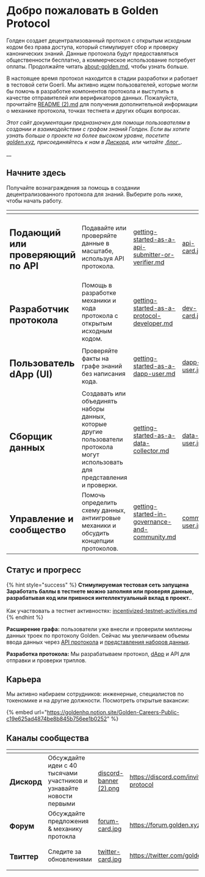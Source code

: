 # Добро пожаловать в Golden Protocol

Голден создает децентрализованный протокол с открытым исходным кодом без права доступа, который стимулирует сбор и проверку канонических знаний. Данные протокола будут предоставляться общественности бесплатно, а коммерческое использование потребует оплаты. Продолжайте читать [about-golden.md](predicates/about-golden.md "mention"), чтобы узнать больше.

В настоящее время протокол находится в стадии разработки и работает в тестовой сети Goerli. Мы активно ищем пользователей, которые могли бы помочь в разработке компонентов протокола и выступить в качестве отправителей или верификаторов данных. Пожалуйста, прочитайте [README (2).md](<README (2).md> "mention") для получения дополнительной информации о механике протокола, точках тестнета и других общих вопросах.  
  
_Этот сайт документации предназначен для помощи пользователям в создании и взаимодействии с графом знаний Голден. Если вы хотите узнать больше о проекте на более высоком уровне, посетите_ [_golden.xyz_](https://golden.xyz)_, присоединяйтесь к нам в_  [_Дискорд_](https://discord.com/invite/golden-protocol)_, или читайте_ [_,блог_](https://golden.com/blog/golden-raises-40m-series-b/)_.

__

## Начните здесь

Получайте вознаграждения за помощь в создании децентрализованного протокола для знаний. Выберите роль ниже, чтобы начать работу. &#x20;

<table data-view="cards"><thead><tr><th></th><th></th><th data-hidden data-card-target data-type="content-ref"></th><th data-hidden data-card-cover data-type="files"></th></tr></thead><tbody><tr><td><h2><strong>Подающий или проверяющий по API</strong></h2></td><td>Подавайте или проверяйте данные в масштабе, используя API протокола.</td><td><a href="getting-started/getting-started-as-a-api-submitter-or-verifier.md">getting-started-as-a-api-submitter-or-verifier.md</a></td><td><a href=".gitbook/assets/api-card.jpg">api-card.jpg</a></td></tr><tr><td><h2>Разработчик протокола</h2></td><td>Помощь в разработке механики и кода протокола с открытым исходным кодом.  </td><td><a href="getting-started/getting-started-as-a-protocol-developer.md">getting-started-as-a-protocol-developer.md</a></td><td><a href=".gitbook/assets/dev-card.jpg">dev-card.jpg</a></td></tr><tr><td><h2>Пользователь dApp (UI)</h2></td><td>Проверяйте факты на графе знаний без написания кода.</td><td><a href="getting-started/getting-started-as-a-dapp-user.md">getting-started-as-a-dapp-user.md</a></td><td><a href=".gitbook/assets/dapp-user.jpg">dapp-user.jpg</a></td></tr><tr><td><h2>Сборщик данных</h2></td><td>Создавать или объединять наборы данных, которые другие пользователи протокола могут использовать для представления и проверки.</td><td><a href="getting-started/getting-started-as-a-data-collector.md">getting-started-as-a-data-collector.md</a></td><td><a href=".gitbook/assets/data-user.jpg">data-user.jpg</a></td></tr><tr><td><h2>Управление и сообщество</h2></td><td>Помочь определить схему данных, антиигровые механики и обсудить концепции протоколов.</td><td><a href="getting-started/getting-started-in-governance-and-community.md">getting-started-in-governance-and-community.md</a></td><td><a href=".gitbook/assets/community-user.jpg">community-user.jpg</a></td></tr></tbody></table>



## Статус и прогресс

{% hint style="success" %}
**Стимулируемая тестовая сеть запущена**\
**Заработать баллы в тестнете можно заполняя или проверяя данные, разрабатывая код или привнося интеллектуальный вклад в проект.**. \
\
Как участвовать а тестнет активностях: [incentivized-testnet-activities.md](protocol/incentivized-testnet-activities.md "mention") &#x20; {% endhint %}

**Расширение графа:** пользователи уже внесли и проверили миллионы данных троек по протоколу Golden. Сейчас мы увеличиваем объемы ввода данных через [API протокола](<README (1).md>) и [представления наборов данных](data-and-tools/data-sources.md#submitting-a-dataset). &#x20;

**Разработка протокола:** Мы разрабатываем протокол, [dApp](https://dapp.golden.xyz/) и API для отправки и проверки триплов.&#x20;



## **Карьера**


Мы активно набираем сотрудников: инженерные, специалистов по токеномике и на другие должности. Посмотреть открытые вакансии:

{% embed url="https://goldenhq.notion.site/Golden-Careers-Public-c19e625ad4874be8b845b756ee1b0252" %}

## Каналы сообщества&#x20;

<table data-view="cards"><thead><tr><th></th><th></th><th data-hidden data-card-cover data-type="files"></th><th data-hidden data-card-target data-type="content-ref"></th></tr></thead><tbody><tr><td><h3>Дискорд</h3></td><td>Обсуждайте идеи с 40 тысячами участников и узнавайте новости первыми  </td><td><a href=".gitbook/assets/discord-banner (2).png">discord-banner (2).png</a></td><td><a href="https://discord.com/invite/golden-protocol">https://discord.com/invite/golden-protocol</a></td></tr><tr><td><h3>Форум</h3></td><td>Обсуждайте предложения &#x26; механику протокла</td><td><a href=".gitbook/assets/forum-card.jpg">forum-card.jpg</a></td><td><a href="https://forum.golden.xyz">https://forum.golden.xyz</a></td></tr><tr><td><h3>Твиттер</h3></td><td>Следите за обновлениями</td><td><a href=".gitbook/assets/twitter-card.jpg">twitter-card.jpg</a></td><td><a href="https://twitter.com/golden">https://twitter.com/golden</a></td></tr></tbody></table>

